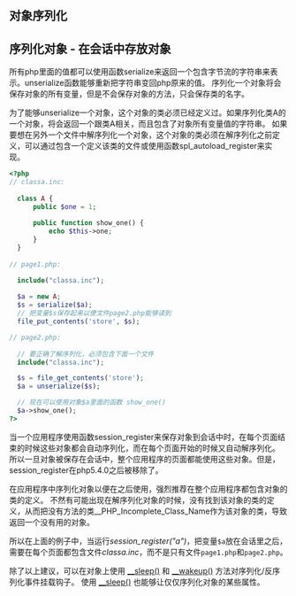 对象序列化
----------

序列化对象 - 在会话中存放对象
-----------------------------

所有php里面的值都可以使用函数<span
class="function">serialize</span>来返回一个包含字节流的字符串来表示。<span
class="function">unserialize</span>函数能够重新把字符串变回php原来的值。
序列化一个对象将会保存对象的所有变量，但是不会保存对象的方法，只会保存类的名字。

为了能够<span
class="function">unserialize</span>一个对象，这个对象的类必须已经定义过。如果序列化类A的一个对象，将会返回一个跟类A相关，而且包含了对象所有变量值的字符串。
如果要想在另外一个文件中解序列化一个对象，这个对象的类必须在解序列化之前定义，可以通过包含一个定义该类的文件或使用函数<span
class="function">spl\_autoload\_register</span>来实现。

``` php
<?php
// classa.inc:
  
  class A {
      public $one = 1;
    
      public function show_one() {
          echo $this->one;
      }
  }
  
// page1.php:

  include("classa.inc");
  
  $a = new A;
  $s = serialize($a);
  // 把变量$s保存起来以便文件page2.php能够读到
  file_put_contents('store', $s);

// page2.php:
  
  // 要正确了解序列化，必须包含下面一个文件
  include("classa.inc");

  $s = file_get_contents('store');
  $a = unserialize($s);

  // 现在可以使用对象$a里面的函数 show_one()
  $a->show_one();
?>
```

当一个应用程序使用函数<span
class="function">session\_register</span>来保存对象到会话中时，在每个页面结束的时候这些对象都会自动序列化，而在每个页面开始的时候又自动解序列化。
所以一旦对象被保存在会话中，整个应用程序的页面都能使用这些对象。但是，<span
class="function">session\_register</span>在php5.4.0之后被移除了。

在应用程序中序列化对象以便在之后使用，强烈推荐在整个应用程序都包含对象的类的定义。
不然有可能出现在解序列化对象的时候，没有找到该对象的类的定义，从而把没有方法的类<span
class="classname">\_\_PHP\_Incomplete\_Class\_Name</span>作为该对象的类，导致返回一个没有用的对象。

所以在上面的例子中，当运行*session\_register("a")*，把变量`$a`放在会话里之后，需要在每个页面都包含文件*classa.inc*，而不是只有文件`page1.php`和`page2.php`。

除了以上建议，可以在对象上使用
<a href="/language/oop5/magic.html#object.sleep" class="link">__sleep()</a>
和
<a href="/language/oop5/magic.html#object.wakeup" class="link">__wakeup()</a>
方法对序列化/反序列化事件挂载钩子。 使用
<a href="/language/oop5/magic.html#object.sleep" class="link">__sleep()</a>
也能够让仅仅序列化对象的某些属性。
